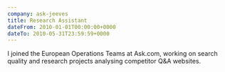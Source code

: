 ```yaml
---
company: ask-jeeves
title: Research Assistant
dateFrom: 2010-01-01T00:00:00+0000
dateTo: 2010-05-31T23:59:59+0000
---
```


I joined the European Operations Teams at Ask.com, working on search quality and research projects analysing competitor Q&A websites.
